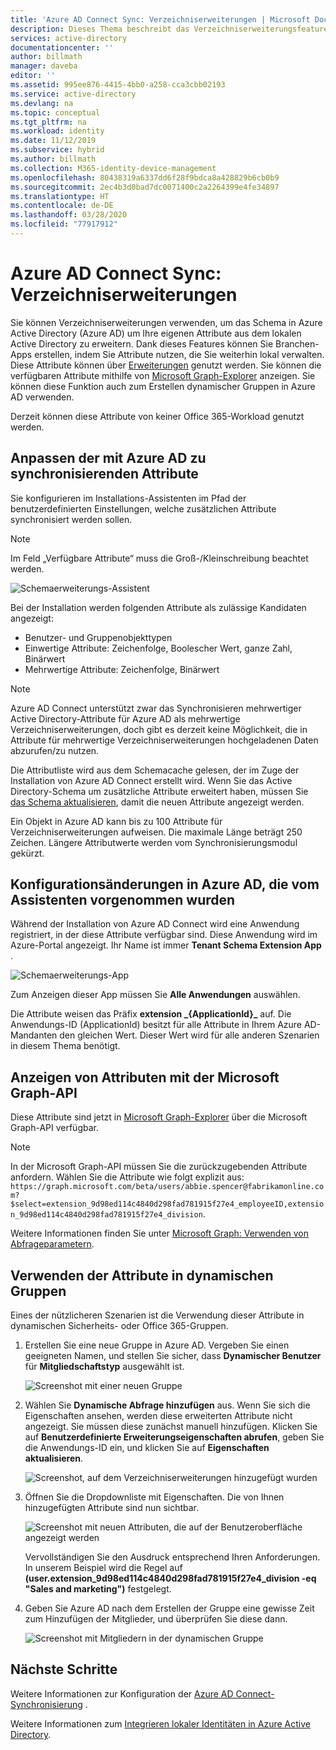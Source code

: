 ```yaml
---
title: 'Azure AD Connect Sync: Verzeichniserweiterungen | Microsoft Docs'
description: Dieses Thema beschreibt das Verzeichniserweiterungsfeature in Azure AD Connect.
services: active-directory
documentationcenter: ''
author: billmath
manager: daveba
editor: ''
ms.assetid: 995ee876-4415-4bb0-a258-cca3cbb02193
ms.service: active-directory
ms.devlang: na
ms.topic: conceptual
ms.tgt_pltfrm: na
ms.workload: identity
ms.date: 11/12/2019
ms.subservice: hybrid
ms.author: billmath
ms.collection: M365-identity-device-management
ms.openlocfilehash: 80438319a6337dd6f28f9bdca8a428829b6cb0b9
ms.sourcegitcommit: 2ec4b3d0bad7dc0071400c2a2264399e4fe34897
ms.translationtype: HT
ms.contentlocale: de-DE
ms.lasthandoff: 03/28/2020
ms.locfileid: "77917912"
---
```

# <a name="azure-ad-connect-sync-directory-extensions"></a>Azure AD Connect Sync: Verzeichniserweiterungen
Sie können Verzeichniserweiterungen verwenden, um das Schema in Azure Active Directory (Azure AD) um Ihre eigenen Attribute aus dem lokalen Active Directory zu erweitern. Dank dieses Features können Sie Branchen-Apps erstellen, indem Sie Attribute nutzen, die Sie weiterhin lokal verwalten. Diese Attribute können über [Erweiterungen](https://docs.microsoft.com/graph/extensibility-overview
) genutzt werden. Sie können die verfügbaren Attribute mithilfe von [Microsoft Graph-Explorer](https://developer.microsoft.com/graph/graph-explorer) anzeigen. Sie können diese Funktion auch zum Erstellen dynamischer Gruppen in Azure AD verwenden.

Derzeit können diese Attribute von keiner Office 365-Workload genutzt werden.

## <a name="customize-which-attributes-to-synchronize-with-azure-ad"></a>Anpassen der mit Azure AD zu synchronisierenden Attribute

Sie konfigurieren im Installations-Assistenten im Pfad der benutzerdefinierten Einstellungen, welche zusätzlichen Attribute synchronisiert werden sollen.

>[!NOTE]
>Im Feld „Verfügbare Attribute“ muss die Groß-/Kleinschreibung beachtet werden.

![Schemaerweiterungs-Assistent](./media/how-to-connect-sync-feature-directory-extensions/extension2.png)  

Bei der Installation werden folgenden Attribute als zulässige Kandidaten angezeigt:

* Benutzer- und Gruppenobjekttypen
* Einwertige Attribute: Zeichenfolge, Boolescher Wert, ganze Zahl, Binärwert
* Mehrwertige Attribute: Zeichenfolge, Binärwert


>[!NOTE]
> Azure AD Connect unterstützt zwar das Synchronisieren mehrwertiger Active Directory-Attribute für Azure AD als mehrwertige Verzeichniserweiterungen, doch gibt es derzeit keine Möglichkeit, die in Attribute für mehrwertige Verzeichniserweiterungen hochgeladenen Daten abzurufen/zu nutzen.

Die Attributliste wird aus dem Schemacache gelesen, der im Zuge der Installation von Azure AD Connect erstellt wird. Wenn Sie das Active Directory-Schema um zusätzliche Attribute erweitert haben, müssen Sie [das Schema aktualisieren](how-to-connect-installation-wizard.md#refresh-directory-schema), damit die neuen Attribute angezeigt werden.

Ein Objekt in Azure AD kann bis zu 100 Attribute für Verzeichniserweiterungen aufweisen. Die maximale Länge beträgt 250 Zeichen. Längere Attributwerte werden vom Synchronisierungsmodul gekürzt.

## <a name="configuration-changes-in-azure-ad-made-by-the-wizard"></a>Konfigurationsänderungen in Azure AD, die vom Assistenten vorgenommen wurden

Während der Installation von Azure AD Connect wird eine Anwendung registriert, in der diese Attribute verfügbar sind. Diese Anwendung wird im Azure-Portal angezeigt. Ihr Name ist immer **Tenant Schema Extension App** .

![Schemaerweiterungs-App](./media/how-to-connect-sync-feature-directory-extensions/extension3new.png)

Zum Anzeigen dieser App müssen Sie **Alle Anwendungen** auswählen.

Die Attribute weisen das Präfix **extension \_{ApplicationId}\_** auf. Die Anwendungs-ID (ApplicationId) besitzt für alle Attribute in Ihrem Azure AD-Mandanten den gleichen Wert. Dieser Wert wird für alle anderen Szenarien in diesem Thema benötigt.

## <a name="viewing-attributes-using-the-microsoft-graph-api"></a>Anzeigen von Attributen mit der Microsoft Graph-API

Diese Attribute sind jetzt in [Microsoft Graph-Explorer](https://developer.microsoft.com/graph/graph-explorer#) über die Microsoft Graph-API verfügbar.

>[!NOTE]
> In der Microsoft Graph-API müssen Sie die zurückzugebenden Attribute anfordern. Wählen Sie die Attribute wie folgt explizit aus: `https://graph.microsoft.com/beta/users/abbie.spencer@fabrikamonline.com?$select=extension_9d98ed114c4840d298fad781915f27e4_employeeID,extension_9d98ed114c4840d298fad781915f27e4_division`.
>
> Weitere Informationen finden Sie unter [Microsoft Graph: Verwenden von Abfrageparametern](https://developer.microsoft.com/graph/docs/concepts/query_parameters#select-parameter).

## <a name="use-the-attributes-in-dynamic-groups"></a>Verwenden der Attribute in dynamischen Gruppen

Eines der nützlicheren Szenarien ist die Verwendung dieser Attribute in dynamischen Sicherheits- oder Office 365-Gruppen.

1. Erstellen Sie eine neue Gruppe in Azure AD. Vergeben Sie einen geeigneten Namen, und stellen Sie sicher, dass **Dynamischer Benutzer** für **Mitgliedschaftstyp** ausgewählt ist.

   ![Screenshot mit einer neuen Gruppe](./media/how-to-connect-sync-feature-directory-extensions/dynamicgroup1.png)

2. Wählen Sie **Dynamische Abfrage hinzufügen** aus. Wenn Sie sich die Eigenschaften ansehen, werden diese erweiterten Attribute nicht angezeigt. Sie müssen diese zunächst manuell hinzufügen. Klicken Sie auf **Benutzerdefinierte Erweiterungseigenschaften abrufen**, geben Sie die Anwendungs-ID ein, und klicken Sie auf **Eigenschaften aktualisieren**.

   ![Screenshot, auf dem Verzeichniserweiterungen hinzugefügt wurden](./media/how-to-connect-sync-feature-directory-extensions/dynamicgroup2.png) 

3. Öffnen Sie die Dropdownliste mit Eigenschaften. Die von Ihnen hinzugefügten Attribute sind nun sichtbar.

   ![Screenshot mit neuen Attributen, die auf der Benutzeroberfläche angezeigt werden](./media/how-to-connect-sync-feature-directory-extensions/dynamicgroup3.png)

   Vervollständigen Sie den Ausdruck entsprechend Ihren Anforderungen. In unserem Beispiel wird die Regel auf **(user.extension_9d98ed114c4840d298fad781915f27e4_division -eq "Sales and marketing")** festgelegt.

4. Geben Sie Azure AD nach dem Erstellen der Gruppe eine gewisse Zeit zum Hinzufügen der Mitglieder, und überprüfen Sie diese dann.

   ![Screenshot mit Mitgliedern in der dynamischen Gruppe](./media/how-to-connect-sync-feature-directory-extensions/dynamicgroup4.png)  

## <a name="next-steps"></a>Nächste Schritte
Weitere Informationen zur Konfiguration der [Azure AD Connect-Synchronisierung](how-to-connect-sync-whatis.md) .

Weitere Informationen zum [Integrieren lokaler Identitäten in Azure Active Directory](whatis-hybrid-identity.md).
